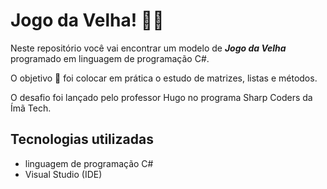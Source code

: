 # Jogo da Velha! 👩‍🦳

Neste repositório você vai encontrar um modelo de ***Jogo da Velha*** programado em linguagem de programação C#. 

O objetivo :dart: foi colocar em prática o estudo de matrizes, listas e métodos. 

O desafio foi lançado pelo professor Hugo no programa Sharp Coders da Ímã Tech. 

## Tecnologias utilizadas
- linguagem de programação C#
- Visual Studio (IDE)

